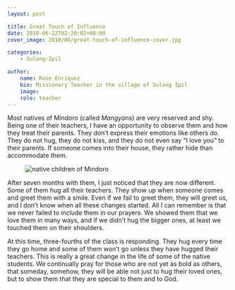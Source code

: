 ```yaml
---
layout: post

title: Great Touch of Influence
date: 2010-06-22T02:20:02+00:00
cover_image: 2010/06/great-touch-of-influence-cover.jpg

categories:
    - Sulong-Ipil

author:
    name: Rose Enriquez
    bio: Missionary Teacher in the village of Sulong Ipil
    image:
    role: teacher
---
```


Most natives of Mindoro (called _Mangyans_) are very reserved and shy. Being one of their teachers, I have an opportunity to observe them and how they treat their parents. They don’t express their emotions like others do. They do not hug, they do not kiss, and they do not even say “I love you” to their parents. If someone comes into their house, they rather hide than accommodate them.

<figure>
    <img class="u-zoomable" alt="native children of Mindoro" src="{{site.img_dir}}/2010/06/DSCF4667-1024x768.jpg">
</figure>

After seven months with them, I just noticed that they are now different. Some of them hug all their teachers. They show up when someone comes and greet them with a smile. Even if we fail to greet them, they will greet us, and I don’t know when all these changes started. All I can remember is that we never failed to include them in our prayers. We showed them that we love them in many ways, and if we didn’t hug the bigger ones, at least we touched them on their shoulders.

At this time, three-fourths of the class is responding. They hug every time they go home and some of them won’t go unless they have hugged their teachers. This is really a great change in the life of some of the native students. We continually pray for those who are not yet as bold as others, that someday, somehow, they will be able not just to hug their loved ones, but to show them that they are special to them and to God.

